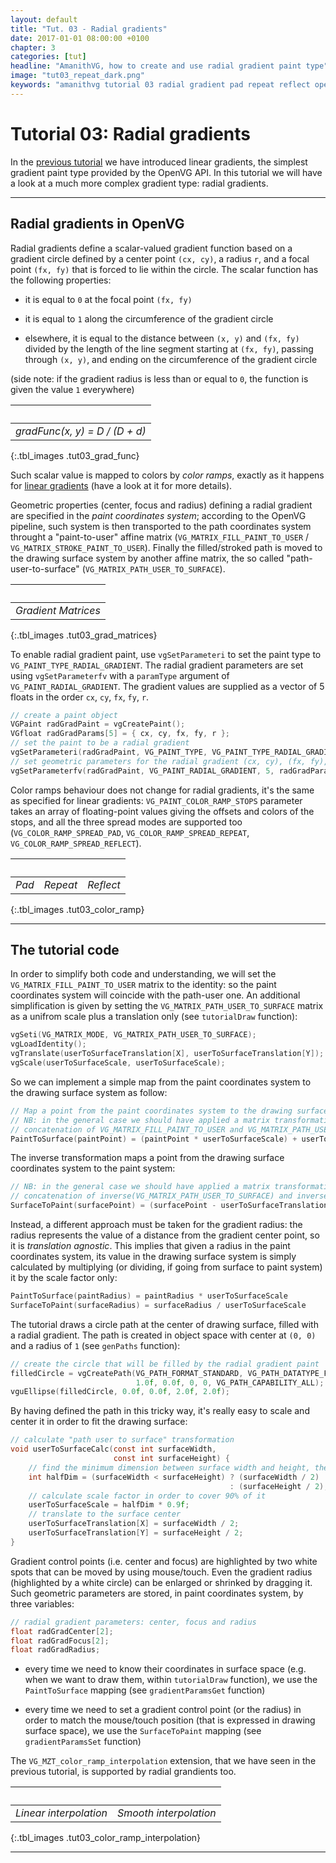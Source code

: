 ```yaml
---
layout: default
title: "Tut. 03 - Radial gradients"
date: 2017-01-01 08:00:00 +0100
chapter: 3
categories: [tut]
headline: "AmanithVG, how to create and use radial gradient paint type"
image: "tut03_repeat_dark.png"
keywords: "amanithvg tutorial 03 radial gradient pad repeat reflect openvg"
---
```


# Tutorial 03: Radial gradients

In the [previous tutorial]({{site.url}}/docs/tut/002-linear-gradients.html) we have introduced linear gradients, the simplest gradient paint type provided by the OpenVG API.
In this tutorial we will have a look at a much more complex gradient type: radial gradients.

---

## Radial gradients in OpenVG

Radial gradients define a scalar-valued gradient function based on a gradient circle defined by a center point `(cx, cy)`, a radius `r`, and a focal point `(fx, fy)` that is forced to lie within the circle.
The scalar function has the following properties:

 - it is equal to `0` at the focal point `(fx, fy)`

 - it is equal to `1` along the circumference of the gradient circle

 - elsewhere, it is equal to the distance between `(x, y)` and `(fx, fy)` divided by the length of the line segment starting at `(fx, fy)`, passing through `(x, y)`, and ending on the circumference of the gradient circle

(side note: if the gradient radius is less than or equal to `0`, the function is given the value `1` everywhere)

| &nbsp; |
| :---: |
| *gradFunc(x, y) = D / (D + d)* |
{:.tbl_images .tut03_grad_func} 

Such scalar value is mapped to colors by *color ramps*, exactly as it happens for [linear gradients]({{site.url}}/docs/tut/002-linear-gradients.html) (have a look at it for more details).

Geometric properties (center, focus and radius) defining a radial gradient are specified in the *paint coordinates system*; according to the OpenVG pipeline, such system is then transported to the path coordinates system throught a "paint-to-user" affine matrix (`VG_MATRIX_FILL_PAINT_TO_USER` / `VG_MATRIX_STROKE_PAINT_TO_USER`). Finally the filled/stroked path is moved to the drawing surface system by another affine matrix, the so called "path-user-to-surface" (`VG_MATRIX_PATH_USER_TO_SURFACE`).

| &nbsp; |
| :---: |
| *Gradient Matrices* | 
{:.tbl_images .tut03_grad_matrices} 

To enable radial gradient paint, use `vgSetParameteri` to set the paint type to `VG_PAINT_TYPE_RADIAL_GRADIENT`.
The radial gradient parameters are set using `vgSetParameterfv` with a `paramType` argument of `VG_PAINT_RADIAL_GRADIENT`. The gradient values are supplied as a vector of 5 floats in the order `cx`, `cy`, `fx`, `fy`, `r`.

```c
// create a paint object
VGPaint radGradPaint = vgCreatePaint();
VGfloat radGradParams[5] = { cx, cy, fx, fy, r };
// set the paint to be a radial gradient
vgSetParameteri(radGradPaint, VG_PAINT_TYPE, VG_PAINT_TYPE_RADIAL_GRADIENT);
// set geometric parameters for the radial gradient (cx, cy), (fx, fy), r
vgSetParameterfv(radGradPaint, VG_PAINT_RADIAL_GRADIENT, 5, radGradParams);
```

Color ramps behaviour does not change for radial gradients, it's the same as specified for linear gradients: `VG_PAINT_COLOR_RAMP_STOPS` parameter takes an array of floating-point values giving the offsets and colors of the stops, and all the three spread modes are supported too (`VG_COLOR_RAMP_SPREAD_PAD`, `VG_COLOR_RAMP_SPREAD_REPEAT`, `VG_COLOR_RAMP_SPREAD_REFLECT`).

| &nbsp; | &nbsp; | &nbsp; |
| :---: | :---: | :---: |
| *Pad* | *Repeat* | *Reflect* |
{:.tbl_images .tut03_color_ramp}

---

## The tutorial code

In order to simplify both code and understanding, we will set the `VG_MATRIX_FILL_PAINT_TO_USER` matrix to the identity: so the paint coordinates system will coincide with the path-user one.
An additional simplification is given by setting the `VG_MATRIX_PATH_USER_TO_SURFACE` matrix as a unifrom scale plus a translation only (see `tutorialDraw` function):

```c
vgSeti(VG_MATRIX_MODE, VG_MATRIX_PATH_USER_TO_SURFACE);
vgLoadIdentity();
vgTranslate(userToSurfaceTranslation[X], userToSurfaceTranslation[Y]);
vgScale(userToSurfaceScale, userToSurfaceScale);
```

So we can implement a simple map from the paint coordinates system to the drawing surface system as follow:

```c
// Map a point from the paint coordinates system to the drawing surface system.
// NB: in the general case we should have applied a matrix transformation given by the
// concatenation of VG_MATRIX_FILL_PAINT_TO_USER and VG_MATRIX_PATH_USER_TO_SURFACE.
PaintToSurface(paintPoint) = (paintPoint * userToSurfaceScale) + userToSurfaceTranslation
```

The inverse transformation maps a point from the drawing surface coordinates system to the paint system:

```c
// NB: in the general case we should have applied a matrix transformation given by the
// concatenation of inverse(VG_MATRIX_PATH_USER_TO_SURFACE) and inverse(VG_MATRIX_FILL_PAINT_TO_USER) matrices.
SurfaceToPaint(surfacePoint) = (surfacePoint - userToSurfaceTranslation) / userToSurfaceScale
```

Instead, a different approach must be taken for the gradient radius: the radius represents the value of a distance from the gradient center point, so it is *translation agnostic*.
This implies that given a radius in the paint coordinates system, its value in the drawing surface system is simply calculated by multiplying (or dividing, if going from surface to paint system) it by the scale factor only:

```c
PaintToSurface(paintRadius) = paintRadius * userToSurfaceScale
SurfaceToPaint(surfaceRadius) = surfaceRadius / userToSurfaceScale
```

The tutorial draws a circle path at the center of drawing surface, filled with a radial gradient.
The path is created in object space with center at `(0, 0)` and a radius of `1` (see `genPaths` function):

```c
// create the circle that will be filled by the radial gradient paint
filledCircle = vgCreatePath(VG_PATH_FORMAT_STANDARD, VG_PATH_DATATYPE_F, 
                            1.0f, 0.0f, 0, 0, VG_PATH_CAPABILITY_ALL);
vguEllipse(filledCircle, 0.0f, 0.0f, 2.0f, 2.0f);
```

By having defined the path in this tricky way, it's really easy to scale and center it in order to fit the drawing surface:

```c
// calculate "path user to surface" transformation
void userToSurfaceCalc(const int surfaceWidth,
                       const int surfaceHeight) {
    // find the minimum dimension between surface width and height, then halve it
    int halfDim = (surfaceWidth < surfaceHeight) ? (surfaceWidth / 2)
                                                 : (surfaceHeight / 2);
    // calculate scale factor in order to cover 90% of it
    userToSurfaceScale = halfDim * 0.9f;
    // translate to the surface center
    userToSurfaceTranslation[X] = surfaceWidth / 2;
    userToSurfaceTranslation[Y] = surfaceHeight / 2;
}
```

Gradient control points (i.e. center and focus) are highlighted by two white spots that can be moved by using mouse/touch.
Even the gradient radius (highlighted by a white circle) can be enlarged or shrinked by dragging it.
Such geometric parameters are stored, in paint coordinates system, by three variables:

```c
// radial gradient parameters: center, focus and radius
float radGradCenter[2];
float radGradFocus[2];
float radGradRadius;
```

 - every time we need to know their coordinates in surface space (e.g. when we want to draw them, within `tutorialDraw` function), we use the `PaintToSurface` mapping (see `gradientParamsGet` function)

 - every time we need to set a gradient control point (or the radius) in order to match the mouse/touch position (that is expressed in drawing surface space), we use the `SurfaceToPaint` mapping (see `gradientParamsSet` function)

The `VG_MZT_color_ramp_interpolation` extension, that we have seen in the previous tutorial, is supported by radial grandients too.

| &nbsp; | &nbsp; |
| :---: | :---: |
| *Linear interpolation* | *Smooth interpolation* |
{:.tbl_images .tut03_color_ramp_interpolation}


---
